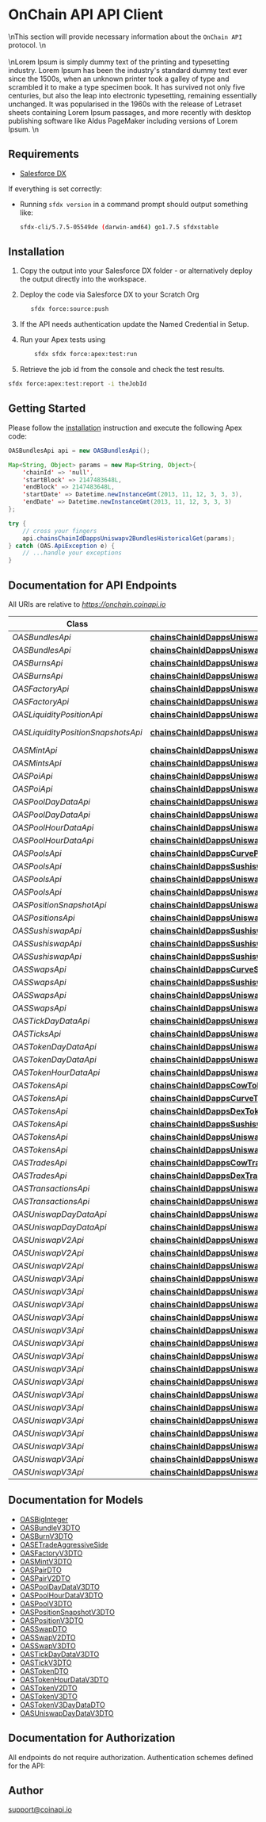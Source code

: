 # OnChain API API Client


\nThis section will provide necessary information about the `OnChain API` protocol. \n<br/><br/>\nLorem Ipsum is simply dummy text of the printing and typesetting industry. Lorem Ipsum has been the industry\'s standard dummy text ever since the 1500s, when an unknown printer took a galley of type and scrambled it to make a type specimen book. It has survived not only five centuries, but also the leap into electronic typesetting, remaining essentially unchanged. It was popularised in the 1960s with the release of Letraset sheets containing Lorem Ipsum passages, and more recently with desktop publishing software like Aldus PageMaker including versions of Lorem Ipsum.        \n                    

## Requirements

- [Salesforce DX](https://www.salesforce.com/products/platform/products/salesforce-dx/)

If everything is set correctly:

- Running `sfdx version` in a command prompt should output something like:

  ```bash
  sfdx-cli/5.7.5-05549de (darwin-amd64) go1.7.5 sfdxstable
  ```

## Installation

1. Copy the output into your Salesforce DX folder - or alternatively deploy the output directly into the workspace.
2. Deploy the code via Salesforce DX to your Scratch Org

   ```bash
      sfdx force:source:push
   ```

3. If the API needs authentication update the Named Credential in Setup.
4. Run your Apex tests using

   ```bash
       sfdx sfdx force:apex:test:run
   ```

5. Retrieve the job id from the console and check the test results.

  ```bash
  sfdx force:apex:test:report -i theJobId
  ```

## Getting Started

Please follow the [installation](#installation) instruction and execute the following Apex code:

```java
OASBundlesApi api = new OASBundlesApi();

Map<String, Object> params = new Map<String, Object>{
    'chainId' => 'null',
    'startBlock' => 2147483648L,
    'endBlock' => 2147483648L,
    'startDate' => Datetime.newInstanceGmt(2013, 11, 12, 3, 3, 3),
    'endDate' => Datetime.newInstanceGmt(2013, 11, 12, 3, 3, 3)
};

try {
    // cross your fingers
    api.chainsChainIdDappsUniswapv2BundlesHistoricalGet(params);
} catch (OAS.ApiException e) {
    // ...handle your exceptions
}
```

## Documentation for API Endpoints

All URIs are relative to *https://onchain.coinapi.io*

Class | Method | HTTP request | Description
------------ | ------------- | ------------- | -------------
*OASBundlesApi* | [**chainsChainIdDappsUniswapv2BundlesHistoricalGet**](OASBundlesApi.md#chainsChainIdDappsUniswapv2BundlesHistoricalGet) | **GET** /chains/{chain_id}/dapps/uniswapv2/bundles/historical | 
*OASBundlesApi* | [**chainsChainIdDappsUniswapv3BundlesHistoricalGet**](OASBundlesApi.md#chainsChainIdDappsUniswapv3BundlesHistoricalGet) | **GET** /chains/{chain_id}/dapps/uniswapv3/bundles/historical | 
*OASBurnsApi* | [**chainsChainIdDappsUniswapv2BurnsHistoricalGet**](OASBurnsApi.md#chainsChainIdDappsUniswapv2BurnsHistoricalGet) | **GET** /chains/{chain_id}/dapps/uniswapv2/burns/historical | 
*OASBurnsApi* | [**chainsChainIdDappsUniswapv3BurnsHistoricalGet**](OASBurnsApi.md#chainsChainIdDappsUniswapv3BurnsHistoricalGet) | **GET** /chains/{chain_id}/dapps/uniswapv3/burns/historical | 
*OASFactoryApi* | [**chainsChainIdDappsUniswapv2FactoryHistoricalGet**](OASFactoryApi.md#chainsChainIdDappsUniswapv2FactoryHistoricalGet) | **GET** /chains/{chain_id}/dapps/uniswapv2/factory/historical | 
*OASFactoryApi* | [**chainsChainIdDappsUniswapv3FactoryHistoricalGet**](OASFactoryApi.md#chainsChainIdDappsUniswapv3FactoryHistoricalGet) | **GET** /chains/{chain_id}/dapps/uniswapv3/factory/historical | 
*OASLiquidityPositionApi* | [**chainsChainIdDappsUniswapv2LiquidityPositionHistoricalGet**](OASLiquidityPositionApi.md#chainsChainIdDappsUniswapv2LiquidityPositionHistoricalGet) | **GET** /chains/{chain_id}/dapps/uniswapv2/liquidityPosition/historical | 
*OASLiquidityPositionSnapshotsApi* | [**chainsChainIdDappsUniswapv2LiquidityPositionSnapshotsHistoricalGet**](OASLiquidityPositionSnapshotsApi.md#chainsChainIdDappsUniswapv2LiquidityPositionSnapshotsHistoricalGet) | **GET** /chains/{chain_id}/dapps/uniswapv2/liquidityPositionSnapshots/historical | 
*OASMintApi* | [**chainsChainIdDappsUniswapv2MintHistoricalGet**](OASMintApi.md#chainsChainIdDappsUniswapv2MintHistoricalGet) | **GET** /chains/{chain_id}/dapps/uniswapv2/mint/historical | 
*OASMintsApi* | [**chainsChainIdDappsUniswapv3MintsHistoricalGet**](OASMintsApi.md#chainsChainIdDappsUniswapv3MintsHistoricalGet) | **GET** /chains/{chain_id}/dapps/uniswapv3/mints/historical | 
*OASPoiApi* | [**chainsChainIdDappsUniswapv2PoiHistoricalGet**](OASPoiApi.md#chainsChainIdDappsUniswapv2PoiHistoricalGet) | **GET** /chains/{chain_id}/dapps/uniswapv2/poi/historical | 
*OASPoiApi* | [**chainsChainIdDappsUniswapv3PoiHistoricalGet**](OASPoiApi.md#chainsChainIdDappsUniswapv3PoiHistoricalGet) | **GET** /chains/{chain_id}/dapps/uniswapv3/poi/historical | 
*OASPoolDayDataApi* | [**chainsChainIdDappsUniswapv2PoolDayDataHistoricalGet**](OASPoolDayDataApi.md#chainsChainIdDappsUniswapv2PoolDayDataHistoricalGet) | **GET** /chains/{chain_id}/dapps/uniswapv2/poolDayData/historical | 
*OASPoolDayDataApi* | [**chainsChainIdDappsUniswapv3PoolDayDataHistoricalGet**](OASPoolDayDataApi.md#chainsChainIdDappsUniswapv3PoolDayDataHistoricalGet) | **GET** /chains/{chain_id}/dapps/uniswapv3/poolDayData/historical | 
*OASPoolHourDataApi* | [**chainsChainIdDappsUniswapv2PoolHourDataHistoricalGet**](OASPoolHourDataApi.md#chainsChainIdDappsUniswapv2PoolHourDataHistoricalGet) | **GET** /chains/{chain_id}/dapps/uniswapv2/poolHourData/historical | 
*OASPoolHourDataApi* | [**chainsChainIdDappsUniswapv3PoolHourDataHistoricalGet**](OASPoolHourDataApi.md#chainsChainIdDappsUniswapv3PoolHourDataHistoricalGet) | **GET** /chains/{chain_id}/dapps/uniswapv3/poolHourData/historical | 
*OASPoolsApi* | [**chainsChainIdDappsCurvePoolsHistoricalGet**](OASPoolsApi.md#chainsChainIdDappsCurvePoolsHistoricalGet) | **GET** /chains/{chain_id}/dapps/curve/pools/historical | 
*OASPoolsApi* | [**chainsChainIdDappsSushiswapPoolsHistoricalGet**](OASPoolsApi.md#chainsChainIdDappsSushiswapPoolsHistoricalGet) | **GET** /chains/{chain_id}/dapps/sushiswap/pools/historical | 
*OASPoolsApi* | [**chainsChainIdDappsUniswapv2PoolsHistoricalGet**](OASPoolsApi.md#chainsChainIdDappsUniswapv2PoolsHistoricalGet) | **GET** /chains/{chain_id}/dapps/uniswapv2/pools/historical | 
*OASPoolsApi* | [**chainsChainIdDappsUniswapv3PoolsHistoricalGet**](OASPoolsApi.md#chainsChainIdDappsUniswapv3PoolsHistoricalGet) | **GET** /chains/{chain_id}/dapps/uniswapv3/pools/historical | 
*OASPositionSnapshotApi* | [**chainsChainIdDappsUniswapv3PositionSnapshotHistoricalGet**](OASPositionSnapshotApi.md#chainsChainIdDappsUniswapv3PositionSnapshotHistoricalGet) | **GET** /chains/{chain_id}/dapps/uniswapv3/positionSnapshot/historical | 
*OASPositionsApi* | [**chainsChainIdDappsUniswapv3PositionsHistoricalGet**](OASPositionsApi.md#chainsChainIdDappsUniswapv3PositionsHistoricalGet) | **GET** /chains/{chain_id}/dapps/uniswapv3/positions/historical | 
*OASSushiswapApi* | [**chainsChainIdDappsSushiswapPoolsCurrentGet**](OASSushiswapApi.md#chainsChainIdDappsSushiswapPoolsCurrentGet) | **GET** /chains/{chain_id}/dapps/sushiswap/pools/current | GetPools
*OASSushiswapApi* | [**chainsChainIdDappsSushiswapSwapsCurrentGet**](OASSushiswapApi.md#chainsChainIdDappsSushiswapSwapsCurrentGet) | **GET** /chains/{chain_id}/dapps/sushiswap/swaps/current | GetSwaps
*OASSushiswapApi* | [**chainsChainIdDappsSushiswapTokensCurrentGet**](OASSushiswapApi.md#chainsChainIdDappsSushiswapTokensCurrentGet) | **GET** /chains/{chain_id}/dapps/sushiswap/tokens/current | GetTokens
*OASSwapsApi* | [**chainsChainIdDappsCurveSwapsHistoricalGet**](OASSwapsApi.md#chainsChainIdDappsCurveSwapsHistoricalGet) | **GET** /chains/{chain_id}/dapps/curve/swaps/historical | 
*OASSwapsApi* | [**chainsChainIdDappsSushiswapSwapsHistoricalGet**](OASSwapsApi.md#chainsChainIdDappsSushiswapSwapsHistoricalGet) | **GET** /chains/{chain_id}/dapps/sushiswap/swaps/historical | 
*OASSwapsApi* | [**chainsChainIdDappsUniswapv2SwapsHistoricalGet**](OASSwapsApi.md#chainsChainIdDappsUniswapv2SwapsHistoricalGet) | **GET** /chains/{chain_id}/dapps/uniswapv2/swaps/historical | 
*OASSwapsApi* | [**chainsChainIdDappsUniswapv3SwapsHistoricalGet**](OASSwapsApi.md#chainsChainIdDappsUniswapv3SwapsHistoricalGet) | **GET** /chains/{chain_id}/dapps/uniswapv3/swaps/historical | 
*OASTickDayDataApi* | [**chainsChainIdDappsUniswapv3TickDayDataHistoricalGet**](OASTickDayDataApi.md#chainsChainIdDappsUniswapv3TickDayDataHistoricalGet) | **GET** /chains/{chain_id}/dapps/uniswapv3/tickDayData/historical | 
*OASTicksApi* | [**chainsChainIdDappsUniswapv3TicksHistoricalGet**](OASTicksApi.md#chainsChainIdDappsUniswapv3TicksHistoricalGet) | **GET** /chains/{chain_id}/dapps/uniswapv3/ticks/historical | 
*OASTokenDayDataApi* | [**chainsChainIdDappsUniswapv2TokenDayDataHistoricalGet**](OASTokenDayDataApi.md#chainsChainIdDappsUniswapv2TokenDayDataHistoricalGet) | **GET** /chains/{chain_id}/dapps/uniswapv2/tokenDayData/historical | 
*OASTokenDayDataApi* | [**chainsChainIdDappsUniswapv3TokenDayDataHistoricalGet**](OASTokenDayDataApi.md#chainsChainIdDappsUniswapv3TokenDayDataHistoricalGet) | **GET** /chains/{chain_id}/dapps/uniswapv3/tokenDayData/historical | 
*OASTokenHourDataApi* | [**chainsChainIdDappsUniswapv3TokenHourDataHistoricalGet**](OASTokenHourDataApi.md#chainsChainIdDappsUniswapv3TokenHourDataHistoricalGet) | **GET** /chains/{chain_id}/dapps/uniswapv3/tokenHourData/historical | 
*OASTokensApi* | [**chainsChainIdDappsCowTokensHistoricalGet**](OASTokensApi.md#chainsChainIdDappsCowTokensHistoricalGet) | **GET** /chains/{chain_id}/dapps/cow/tokens/historical | 
*OASTokensApi* | [**chainsChainIdDappsCurveTokensHistoricalGet**](OASTokensApi.md#chainsChainIdDappsCurveTokensHistoricalGet) | **GET** /chains/{chain_id}/dapps/curve/tokens/historical | 
*OASTokensApi* | [**chainsChainIdDappsDexTokensHistoricalGet**](OASTokensApi.md#chainsChainIdDappsDexTokensHistoricalGet) | **GET** /chains/{chain_id}/dapps/dex/tokens/historical | 
*OASTokensApi* | [**chainsChainIdDappsSushiswapTokensHistoricalGet**](OASTokensApi.md#chainsChainIdDappsSushiswapTokensHistoricalGet) | **GET** /chains/{chain_id}/dapps/sushiswap/tokens/historical | 
*OASTokensApi* | [**chainsChainIdDappsUniswapv2TokensHistoricalGet**](OASTokensApi.md#chainsChainIdDappsUniswapv2TokensHistoricalGet) | **GET** /chains/{chain_id}/dapps/uniswapv2/tokens/historical | 
*OASTokensApi* | [**chainsChainIdDappsUniswapv3TokensHistoricalGet**](OASTokensApi.md#chainsChainIdDappsUniswapv3TokensHistoricalGet) | **GET** /chains/{chain_id}/dapps/uniswapv3/tokens/historical | 
*OASTradesApi* | [**chainsChainIdDappsCowTradesHistoricalGet**](OASTradesApi.md#chainsChainIdDappsCowTradesHistoricalGet) | **GET** /chains/{chain_id}/dapps/cow/trades/historical | 
*OASTradesApi* | [**chainsChainIdDappsDexTradesHistoricalGet**](OASTradesApi.md#chainsChainIdDappsDexTradesHistoricalGet) | **GET** /chains/{chain_id}/dapps/dex/trades/historical | 
*OASTransactionsApi* | [**chainsChainIdDappsUniswapv2TransactionsHistoricalGet**](OASTransactionsApi.md#chainsChainIdDappsUniswapv2TransactionsHistoricalGet) | **GET** /chains/{chain_id}/dapps/uniswapv2/transactions/historical | 
*OASTransactionsApi* | [**chainsChainIdDappsUniswapv3TransactionsHistoricalGet**](OASTransactionsApi.md#chainsChainIdDappsUniswapv3TransactionsHistoricalGet) | **GET** /chains/{chain_id}/dapps/uniswapv3/transactions/historical | 
*OASUniswapDayDataApi* | [**chainsChainIdDappsUniswapv2UniswapDayDataHistoricalGet**](OASUniswapDayDataApi.md#chainsChainIdDappsUniswapv2UniswapDayDataHistoricalGet) | **GET** /chains/{chain_id}/dapps/uniswapv2/uniswapDayData/historical | 
*OASUniswapDayDataApi* | [**chainsChainIdDappsUniswapv3UniswapDayDataHistoricalGet**](OASUniswapDayDataApi.md#chainsChainIdDappsUniswapv3UniswapDayDataHistoricalGet) | **GET** /chains/{chain_id}/dapps/uniswapv3/uniswapDayData/historical | 
*OASUniswapV2Api* | [**chainsChainIdDappsUniswapv2PoolsCurrentGet**](OASUniswapV2Api.md#chainsChainIdDappsUniswapv2PoolsCurrentGet) | **GET** /chains/{chain_id}/dapps/uniswapv2/pools/current | GetPools
*OASUniswapV2Api* | [**chainsChainIdDappsUniswapv2SwapsCurrentGet**](OASUniswapV2Api.md#chainsChainIdDappsUniswapv2SwapsCurrentGet) | **GET** /chains/{chain_id}/dapps/uniswapv2/swaps/current | GetSwaps
*OASUniswapV2Api* | [**chainsChainIdDappsUniswapv2TokensCurrentGet**](OASUniswapV2Api.md#chainsChainIdDappsUniswapv2TokensCurrentGet) | **GET** /chains/{chain_id}/dapps/uniswapv2/tokens/current | GetTokens
*OASUniswapV3Api* | [**chainsChainIdDappsUniswapv3BundleCurrentGet**](OASUniswapV3Api.md#chainsChainIdDappsUniswapv3BundleCurrentGet) | **GET** /chains/{chain_id}/dapps/uniswapv3/bundle/current | GetBundles
*OASUniswapV3Api* | [**chainsChainIdDappsUniswapv3BurnsCurrentGet**](OASUniswapV3Api.md#chainsChainIdDappsUniswapv3BurnsCurrentGet) | **GET** /chains/{chain_id}/dapps/uniswapv3/burns/current | GetBurns
*OASUniswapV3Api* | [**chainsChainIdDappsUniswapv3FactoryCurrentGet**](OASUniswapV3Api.md#chainsChainIdDappsUniswapv3FactoryCurrentGet) | **GET** /chains/{chain_id}/dapps/uniswapv3/factory/current | GetFactory
*OASUniswapV3Api* | [**chainsChainIdDappsUniswapv3MintsCurrentGet**](OASUniswapV3Api.md#chainsChainIdDappsUniswapv3MintsCurrentGet) | **GET** /chains/{chain_id}/dapps/uniswapv3/mints/current | GetMints
*OASUniswapV3Api* | [**chainsChainIdDappsUniswapv3PoolsCurrentGet**](OASUniswapV3Api.md#chainsChainIdDappsUniswapv3PoolsCurrentGet) | **GET** /chains/{chain_id}/dapps/uniswapv3/pools/current | GetPools
*OASUniswapV3Api* | [**chainsChainIdDappsUniswapv3PoolsDayDataCurrentGet**](OASUniswapV3Api.md#chainsChainIdDappsUniswapv3PoolsDayDataCurrentGet) | **GET** /chains/{chain_id}/dapps/uniswapv3/poolsDayData/current | GetPoolsDayData
*OASUniswapV3Api* | [**chainsChainIdDappsUniswapv3PoolsHourDataCurrentGet**](OASUniswapV3Api.md#chainsChainIdDappsUniswapv3PoolsHourDataCurrentGet) | **GET** /chains/{chain_id}/dapps/uniswapv3/poolsHourData/current | GetPoolsHourData
*OASUniswapV3Api* | [**chainsChainIdDappsUniswapv3PositionSnapshotsCurrentGet**](OASUniswapV3Api.md#chainsChainIdDappsUniswapv3PositionSnapshotsCurrentGet) | **GET** /chains/{chain_id}/dapps/uniswapv3/positionSnapshots/current | GetPositionSnapshot
*OASUniswapV3Api* | [**chainsChainIdDappsUniswapv3PositionsCurrentGet**](OASUniswapV3Api.md#chainsChainIdDappsUniswapv3PositionsCurrentGet) | **GET** /chains/{chain_id}/dapps/uniswapv3/positions/current | GetPositions
*OASUniswapV3Api* | [**chainsChainIdDappsUniswapv3SwapsCurrentGet**](OASUniswapV3Api.md#chainsChainIdDappsUniswapv3SwapsCurrentGet) | **GET** /chains/{chain_id}/dapps/uniswapv3/swaps/current | GetSwaps
*OASUniswapV3Api* | [**chainsChainIdDappsUniswapv3TicksCurrentGet**](OASUniswapV3Api.md#chainsChainIdDappsUniswapv3TicksCurrentGet) | **GET** /chains/{chain_id}/dapps/uniswapv3/ticks/current | GetTicks
*OASUniswapV3Api* | [**chainsChainIdDappsUniswapv3TicksDayDataCurrentGet**](OASUniswapV3Api.md#chainsChainIdDappsUniswapv3TicksDayDataCurrentGet) | **GET** /chains/{chain_id}/dapps/uniswapv3/ticksDayData/current | GetTicksDayData
*OASUniswapV3Api* | [**chainsChainIdDappsUniswapv3TokensCurrentGet**](OASUniswapV3Api.md#chainsChainIdDappsUniswapv3TokensCurrentGet) | **GET** /chains/{chain_id}/dapps/uniswapv3/tokens/current | GetTokens
*OASUniswapV3Api* | [**chainsChainIdDappsUniswapv3TokensDayDataCurrentGet**](OASUniswapV3Api.md#chainsChainIdDappsUniswapv3TokensDayDataCurrentGet) | **GET** /chains/{chain_id}/dapps/uniswapv3/tokensDayData/current | GetTokensDayData
*OASUniswapV3Api* | [**chainsChainIdDappsUniswapv3TokensHourDataCurrentGet**](OASUniswapV3Api.md#chainsChainIdDappsUniswapv3TokensHourDataCurrentGet) | **GET** /chains/{chain_id}/dapps/uniswapv3/tokensHourData/current | GetTokensHourData
*OASUniswapV3Api* | [**chainsChainIdDappsUniswapv3UniswapDayDataCurrentGet**](OASUniswapV3Api.md#chainsChainIdDappsUniswapv3UniswapDayDataCurrentGet) | **GET** /chains/{chain_id}/dapps/uniswapv3/uniswapDayData/current | GetUniswapDayData


## Documentation for Models

 - [OASBigInteger](OASBigInteger.md)
 - [OASBundleV3DTO](OASBundleV3DTO.md)
 - [OASBurnV3DTO](OASBurnV3DTO.md)
 - [OASETradeAggressiveSide](OASETradeAggressiveSide.md)
 - [OASFactoryV3DTO](OASFactoryV3DTO.md)
 - [OASMintV3DTO](OASMintV3DTO.md)
 - [OASPairDTO](OASPairDTO.md)
 - [OASPairV2DTO](OASPairV2DTO.md)
 - [OASPoolDayDataV3DTO](OASPoolDayDataV3DTO.md)
 - [OASPoolHourDataV3DTO](OASPoolHourDataV3DTO.md)
 - [OASPoolV3DTO](OASPoolV3DTO.md)
 - [OASPositionSnapshotV3DTO](OASPositionSnapshotV3DTO.md)
 - [OASPositionV3DTO](OASPositionV3DTO.md)
 - [OASSwapDTO](OASSwapDTO.md)
 - [OASSwapV2DTO](OASSwapV2DTO.md)
 - [OASSwapV3DTO](OASSwapV3DTO.md)
 - [OASTickDayDataV3DTO](OASTickDayDataV3DTO.md)
 - [OASTickV3DTO](OASTickV3DTO.md)
 - [OASTokenDTO](OASTokenDTO.md)
 - [OASTokenHourDataV3DTO](OASTokenHourDataV3DTO.md)
 - [OASTokenV2DTO](OASTokenV2DTO.md)
 - [OASTokenV3DTO](OASTokenV3DTO.md)
 - [OASTokenV3DayDataDTO](OASTokenV3DayDataDTO.md)
 - [OASUniswapDayDataV3DTO](OASUniswapDayDataV3DTO.md)


## Documentation for Authorization

All endpoints do not require authorization.
Authentication schemes defined for the API:

## Author

support@coinapi.io

